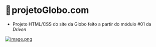 # 🏓 projetoGlobo.com
 - Projeto HTML/CSS do site da Globo feito a partir do módulo #01 da <em>Driven</em>
 
[![image.png](https://i.postimg.cc/8PZ06Zz3/image.png)](https://postimg.cc/Mvj5kbRb)
